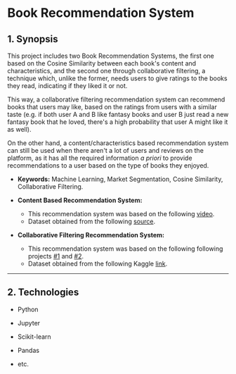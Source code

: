 # Book Recommendation System

## 1. Synopsis

This project includes two Book Recommendation Systems, the first one based on the Cosine Similarity between each book's content and characteristics, and the second one through collaborative filtering, a technique which, unlike the former, needs users to give ratings to the books they read, indicating if they liked it or not.

This way, a collaborative filtering recommendation system can recommend books that users may like, based on the ratings from users with a similar taste (e.g. if both user A and B like fantasy books and user B just read a new fantasy book that he loved, there's a high probability that user A might like it as well).

On the other hand, a content/characteristics based recommendation system can still be used when there aren't a lot of users and reviews on the platform, as it has all the required information _a priori_ to provide recommendations to a user based on the type of books they enjoyed.

- **Keywords:** Machine Learning, Market Segmentation, Cosine Similarity, Collaborative Filtering.

* **Content Based Recommendation System:**

  - This recommendation system was based on the following [video](https://www.youtube.com/watch?v=xySjbVUgAwU).

  * Dataset obtained from the following [source](https://www.kaggle.com/jealousleopard/goodreadsbooks).

- **Collaborative Filtering Recommendation System:**

  - This recommendation system was based on the following following projects [#1](https://www.kaggle.com/jirakst/book-recommendation/notebook) and [#2](https://www.youtube.com/watch?v=3ecNC-So0r4).

  * Dataset obtained from the following Kaggle [link](https://www.kaggle.com/jirakst/bookcrossing).

---

## 2. Technologies

- Python

* Jupyter

- Scikit-learn

* Pandas

- etc.
